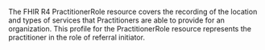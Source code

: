 The FHIR R4 PractitionerRole resource covers the recording of the location and types of services that Practitioners are able to provide for an organization. This profile for the PractitionerRole resource represents the practitioner in the role of referral initiator.